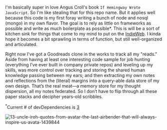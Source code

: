 I'm basically super in love Angus Croll's book `If Hemingway Wrote JavaScript`. So I'm like stealing that for this repo name. But it applies well because this code is my first foray writing a bunch of node and nosql (mongo) in my own flavor. The goal is to rely as little on frameworks as possible and write as much boilerplate as possible*. This is will be a sort of kitchen sink for things that come to my mind to put on the [IndieWeb](https://indieweb.org/). I kinda hope it becomes a bit sprawling in terms of function, but still well-organized and articulated. 

Right now I've got a Goodreads clone in the works to track all my "reads." Aside from having at least one interesting code sample for job hunting (everything I’ve ever built in company private repos) and leveling up my skills, was more control over tracking and storing the shared human knowledge passing between my ears;  and then  extracting my own notes and reflections from the (literal) margins into a query-able data store of my own design. That’s the real meat—a memory store for my thought dispersion, all my notes federated. So I don’t have to flip through all these paper stacks and decipher years-old scribbles.

<sup>*</sup>Current # of devDependencies is [3](https://github.com/rosschapman/if-ross-wrote-javascript/tree/master/bin/dep_track.sh)</sup>

![13-uncle-iroh-quotes-from-avatar-the-last-airbender-that-will-always-inspire-us-avata-1439844](https://user-images.githubusercontent.com/5185/33496602-ad1baba6-d67f-11e7-8a62-0c20bafc2f7a.jpg)

